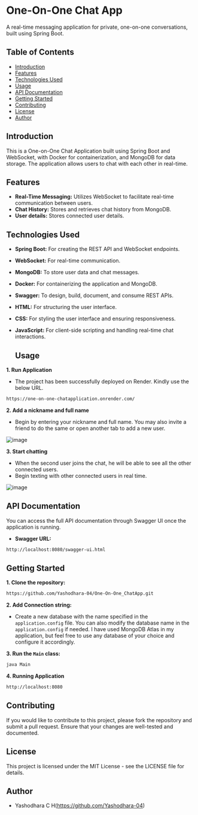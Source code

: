 # One-On-One Chat App

A real-time messaging application for private, one-on-one conversations, built using Spring Boot.

## Table of Contents

- [Introduction](#introduction)
- [Features](#features)
- [Technologies Used](#technologies-used)
- [Usage](#usage)
- [API Documentation](#api-documentation)
- [Getting Started](#getting-started)
- [Contributing](#contributing)
- [License](#license)
- [Author](#author)

## Introduction

This is a One-on-One Chat Application built using Spring Boot and WebSocket, with Docker for containerization, and MongoDB for data storage. The application allows users to chat with each other in real-time.

## Features

- **Real-Time Messaging:** Utilizes WebSocket to facilitate real-time communication between users.
- **Chat History:** Stores and retrieves chat history from MongoDB.
- **User details:** Stores connected user details.

## Technologies Used

- **Spring Boot:** For creating the REST API and WebSocket endpoints.
- **WebSocket:** For real-time communication.
- **MongoDB:** To store user data and chat messages.
- **Docker:** For containerizing the application and MongoDB.
- **Swagger:** To design, build, document, and consume REST APIs.
- **HTML:** For structuring the user interface.
- **CSS:** For styling the user interface and ensuring responsiveness.
- **JavaScript:** For client-side scripting and handling real-time chat interactions.

  ## Usage

**1. Run Application**
   - The project has been successfully deployed on Render. Kindly use the below URL.
     
   ```bash
   https://one-on-one-chatapplication.onrender.com/
   ```

**2. Add a nickname and full name**
- Begin by entering your nickname and full name. You may also invite a friend to do the same or open another tab to add a new user.

![image](https://github.com/user-attachments/assets/6e7ad9b7-ff07-4c17-bd93-28deb37fc009)

**3. Start chatting**
- When the second user joins the chat, he will be able to see all the other connected users.
- Begin texting with other connected users in real time.
   
![image](https://github.com/user-attachments/assets/0b59e08b-abdf-4a52-8f91-952d3c5b54d6)

## API Documentation
You can access the full API documentation through Swagger UI once the application is running.

- **Swagger URL:**
```bash
http://localhost:8080/swagger-ui.html
```


## Getting Started

**1. Clone the repository:**

  ```bash
  https://github.com/Yashodhara-04/One-On-One_ChatApp.git
   ``` 

**2. Add Connection string:**
   - Create a new database with the name specified in the `application.config` file. You can also modify the database name in the `application.config` if needed. I have used MongoDB Atlas in my application, but feel free to use any database of your choice and configure it accordingly.

      
**3. Run the `Main` class:**

  ```bash
  java Main
   ```

**4. Running Application**

   ```bash
   http://localhost:8080
   ```

## Contributing
 If you would like to contribute to this project, please fork the repository and submit a pull request. Ensure that your changes
 are well-tested and documented.

## License
This project is licensed under the MIT License - see the LICENSE file for details.

## Author

- Yashodhara C H(https://github.com/Yashodhara-04)
